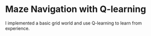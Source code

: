 # Maze Navigation with Q-learning

I implemented a basic grid world and use Q-learning to learn from experience.
